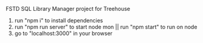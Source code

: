 FSTD SQL Library Manager project for Treehouse

<!-- * INSTRUCTIONS  -->

1. run "npm i" to install dependencies
2. run "npm run server" to start node mon || run "npm start" to run on node
3. go to "localhost:3000" in your browser
